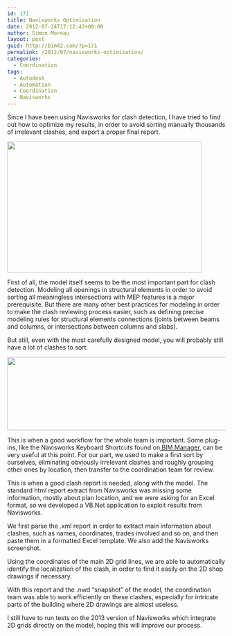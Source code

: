 ```yaml
---
id: 171
title: Navisworks Optimization
date: 2012-07-24T17:12:43+00:00
author: Simon Moreau
layout: post
guid: http://bim42.com/?p=171
permalink: /2012/07/navisworks-optimization/
categories:
  - Coordination
tags:
  - Autodesk
  - Automation
  - Coordination
  - Navisworks
---
```

Since I have been using Navisworks for clash detection, I have tried to find out how to optimize my results, in order to avoid sorting manually thousands of irrelevant clashes, and export a proper final report.

[<img class="aligncenter size-full wp-image-172" title="image" src="http://bim42.com/wp-content/uploads/2012/07/image.png" alt="" width="449" height="302" srcset="https://bim42.com/wp-content/uploads/2012/07/image.png 449w, https://bim42.com/wp-content/uploads/2012/07/image-300x201.png 300w" sizes="(max-width: 449px) 100vw, 449px" />](http://bim42.com/wp-content/uploads/2012/07/image.png)

First of all, the model itself seems to be the most important part for clash detection. Modeling all openings in structural elements in order to avoid sorting all meaningless intersections with MEP features is a major prerequisite. But there are many other best practices for modeling in order to make the clash reviewing process easier, such as defining precise modeling rules for structural elements connections (joints between beams and columns, or intersections between columns and slabs).

But still, even with the most carefully designed model, you will probably still have a lot of clashes to sort.

[<img class="aligncenter size-full wp-image-174" title="You have 677 new clashes" src="http://bim42.com/wp-content/uploads/2012/07/you-have-677-new-clashes.jpg" alt="" width="569" height="169" srcset="https://bim42.com/wp-content/uploads/2012/07/you-have-677-new-clashes.jpg 569w, https://bim42.com/wp-content/uploads/2012/07/you-have-677-new-clashes-300x89.jpg 300w" sizes="(max-width: 569px) 100vw, 569px" />](http://bim42.com/wp-content/uploads/2012/07/you-have-677-new-clashes.jpg)

This is when a good workflow for the whole team is important. Some plug-ins, like the Navisworks Keyboard Shortcuts found on[ BIM Manager](http://bimmanager.blogspot.fr/2011/12/navisworks-keyboard-shortcuts-for.html "BIM Manager"), can be very useful at this point. For our part, we used to make a first sort by ourselves, eliminating obviously irrelevant clashes and roughly grouping other ones by location, then transfer to the coordination team for review.

This is when a good clash report is needed, along with the model. The standard html report extract from Navisworks was missing some information, mostly about plan location, and we were asking for an Excel format, so we developed a VB.Net application to exploit results from Navisworks.

We first parse the .xml report in order to extract main information about clashes, such as names, coordinates, trades involved and so on, and then paste them in a formatted Excel template. We also add the Navisworks screenshot.

Using the coordinates of the main 2D grid lines, we are able to automatically identify the localization of the clash, in order to find it easily on the 2D shop drawings if necessary.

With this report and the .nwd “snapshot” of the model, the coordination team was able to work efficiently on these clashes, especially for intricate parts of the building where 2D drawings are almost useless.

I still have to run tests on the 2013 version of Navisworks which integrate 2D grids directly on the model, hoping this will improve our process.